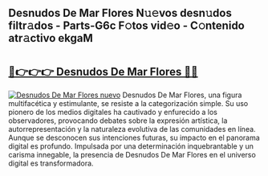 ## Desnudos De Mar Flores N𝚞𝚎vos desn𝚞dos filtr𝚊dos - Parts-G6c F𝚘tos vid𝚎o - C𝚘ntenido atr𝚊ctivo ekgaM

# <h2><a href="http://mb0ozm.tromn.icu/?c=Desnudos+De+Mar+Flores">🔗👉👉👉 Desnudos De Mar Flores 🔗🔗</a></h2>

[![Desnudos De Mar Flores nuevo](https://i.imgur.com/pEAQMta.gif)](http://mb0ozm.tromn.icu/?c=Desnudos+De+Mar+Flores)
Desnudos De Mar Flores, una figura multifacética y estimulante, se resiste a la categorización simple. Su uso pionero de los medios digitales ha cautivado y enfurecido a los observadores, provocando debates sobre la expresión artística, la autorrepresentación y la naturaleza evolutiva de las comunidades en línea. Aunque se desconocen sus intenciones futuras, su impacto en el panorama digital es profundo. Impulsada por una determinación inquebrantable y un carisma innegable, la presencia de Desnudos De Mar Flores en el universo digital es transformadora.
